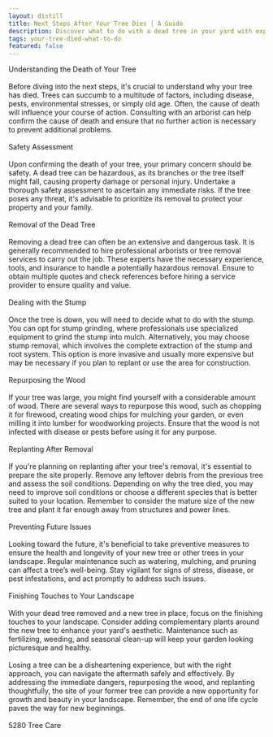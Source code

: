 ```yaml
---
layout: distill
title: Next Steps After Your Tree Dies | A Guide
description: Discover what to do with a dead tree in your yard with expert advice on removal and replacement options.
tags: your-tree-died-what-to-do
featured: false
---
```


Understanding the Death of Your Tree<br /><br />Before diving into the next steps, it's crucial to understand why your tree has died. Trees can succumb to a multitude of factors, including disease, pests, environmental stresses, or simply old age. Often, the cause of death will influence your course of action. Consulting with an arborist can help confirm the cause of death and ensure that no further action is necessary to prevent additional problems.<br /><br />Safety Assessment<br /><br />Upon confirming the death of your tree, your primary concern should be safety. A dead tree can be hazardous, as its branches or the tree itself might fall, causing property damage or personal injury. Undertake a thorough safety assessment to ascertain any immediate risks. If the tree poses any threat, it's advisable to prioritize its removal to protect your property and your family.<br /><br />Removal of the Dead Tree<br /><br />Removing a dead tree can often be an extensive and dangerous task. It is generally recommended to hire professional arborists or tree removal services to carry out the job. These experts have the necessary experience, tools, and insurance to handle a potentially hazardous removal. Ensure to obtain multiple quotes and check references before hiring a service provider to ensure quality and value.<br /><br />Dealing with the Stump<br /><br />Once the tree is down, you will need to decide what to do with the stump. You can opt for stump grinding, where professionals use specialized equipment to grind the stump into mulch. Alternatively, you may choose stump removal, which involves the complete extraction of the stump and root system. This option is more invasive and usually more expensive but may be necessary if you plan to replant or use the area for construction.<br /><br />Repurposing the Wood<br /><br />If your tree was large, you might find yourself with a considerable amount of wood. There are several ways to repurpose this wood, such as chopping it for firewood, creating wood chips for mulching your garden, or even milling it into lumber for woodworking projects. Ensure that the wood is not infected with disease or pests before using it for any purpose.<br /><br />Replanting After Removal<br /><br />If you're planning on replanting after your tree's removal, it's essential to prepare the site properly. Remove any leftover debris from the previous tree and assess the soil conditions. Depending on why the tree died, you may need to improve soil conditions or choose a different species that is better suited to your location. Remember to consider the mature size of the new tree and plant it far enough away from structures and power lines.<br /><br />Preventing Future Issues<br /><br />Looking toward the future, it's beneficial to take preventive measures to ensure the health and longevity of your new tree or other trees in your landscape. Regular maintenance such as watering, mulching, and pruning can affect a tree’s well-being. Stay vigilant for signs of stress, disease, or pest infestations, and act promptly to address such issues.<br /><br />Finishing Touches to Your Landscape<br /><br />With your dead tree removed and a new tree in place, focus on the finishing touches to your landscape. Consider adding complementary plants around the new tree to enhance your yard's aesthetic. Maintenance such as fertilizing, weeding, and seasonal clean-up will keep your garden looking picturesque and healthy.<br /><br />Losing a tree can be a disheartening experience, but with the right approach, you can navigate the aftermath safely and effectively. By addressing the immediate dangers, repurposing the wood, and replanting thoughtfully, the site of your former tree can provide a new opportunity for growth and beauty in your landscape. Remember, the end of one life cycle paves the way for new beginnings.<br /><br />5280 Tree Care

